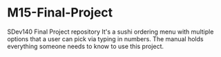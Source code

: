 # M15-Final-Project
SDev140 Final Project repository
It's a sushi ordering menu with multiple options that a user can pick via typing in numbers.
The manual holds everything someone needs to know to use this project.
